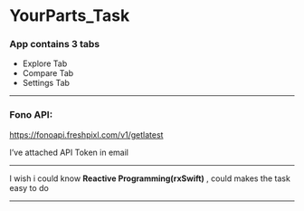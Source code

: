 # YourParts_Task

### App contains 3 tabs
  * Explore Tab 
  * Compare Tab
  * Settings Tab
  
  -------------
### Fono API: 
  
  https://fonoapi.freshpixl.com/v1/getlatest 
  
  I’ve attached API Token in email 

----------

I wish i could know **Reactive Programming(rxSwift)** , could makes the task easy to do 

----------
